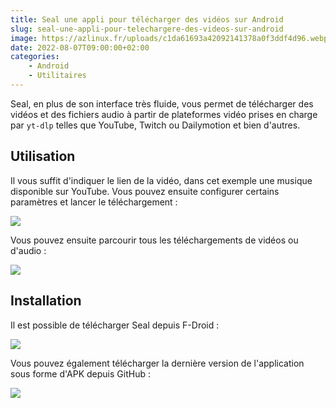 ```yaml
---
title: Seal une appli pour télécharger des vidéos sur Android
slug: seal-une-appli-pour-telechargere-des-videos-sur-android
image: https://azlinux.fr/uploads/c1da61693a42092141378a0f3ddf4d96.webp
date: 2022-08-07T09:00:00+02:00
categories:
    - Android
    - Utilitaires
---
```


Seal, en plus de son interface très fluide, vous permet de télécharger des vidéos et des fichiers audio à partir de plateformes vidéo prises en charge par `yt-dlp` telles que YouTube, Twitch ou Dailymotion et bien d'autres.

## Utilisation

Il vous suffit d'indiquer le lien de la vidéo, dans cet exemple une musique disponible sur YouTube. Vous pouvez ensuite configurer certains paramètres et lancer le téléchargement :

![](https://azlinux.fr/uploads/64afbd39d1c58cf9b8dae4216c0c3cc4.webp)

Vous pouvez ensuite parcourir tous les téléchargements de vidéos ou d'audio :

![](https://azlinux.fr/uploads/c1678145f7c50f1c2582530ddc2f1e82.webp)

## Installation

Il est possible de télécharger Seal depuis F-Droid :

[![](https://azlinux.fr/uploads/b52c13d01f70796ea056a4c0217d233e.svg)](https://f-droid.org/fr/packages/com.junkfood.seal)

Vous pouvez également télécharger la dernière version de l'application sous forme d'APK depuis GitHub :

[![](https://azlinux.fr/uploads/7b4da04663831be6be6956990d008895.svg)](https://github.com/JunkFood02/Seal/releases/latest)
